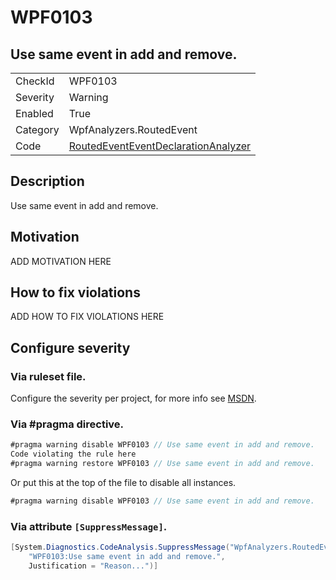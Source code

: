 # WPF0103
## Use same event in add and remove.

<!-- start generated table -->
<table>
  <tr>
    <td>CheckId</td>
    <td>WPF0103</td>
  </tr>
  <tr>
    <td>Severity</td>
    <td>Warning</td>
  </tr>
  <tr>
    <td>Enabled</td>
    <td>True</td>
  </tr>
  <tr>
    <td>Category</td>
    <td>WpfAnalyzers.RoutedEvent</td>
  </tr>
  <tr>
    <td>Code</td>
    <td><a href="https://github.com/DotNetAnalyzers/WpfAnalyzers/blob/master/WpfAnalyzers/Analyzers/RoutedEventEventDeclarationAnalyzer.cs">RoutedEventEventDeclarationAnalyzer</a></td>
  </tr>
</table>
<!-- end generated table -->

## Description

Use same event in add and remove.

## Motivation

ADD MOTIVATION HERE

## How to fix violations

ADD HOW TO FIX VIOLATIONS HERE

<!-- start generated config severity -->
## Configure severity

### Via ruleset file.

Configure the severity per project, for more info see [MSDN](https://msdn.microsoft.com/en-us/library/dd264949.aspx).

### Via #pragma directive.
```C#
#pragma warning disable WPF0103 // Use same event in add and remove.
Code violating the rule here
#pragma warning restore WPF0103 // Use same event in add and remove.
```

Or put this at the top of the file to disable all instances.
```C#
#pragma warning disable WPF0103 // Use same event in add and remove.
```

### Via attribute `[SuppressMessage]`.

```C#
[System.Diagnostics.CodeAnalysis.SuppressMessage("WpfAnalyzers.RoutedEvent", 
    "WPF0103:Use same event in add and remove.", 
    Justification = "Reason...")]
```
<!-- end generated config severity -->